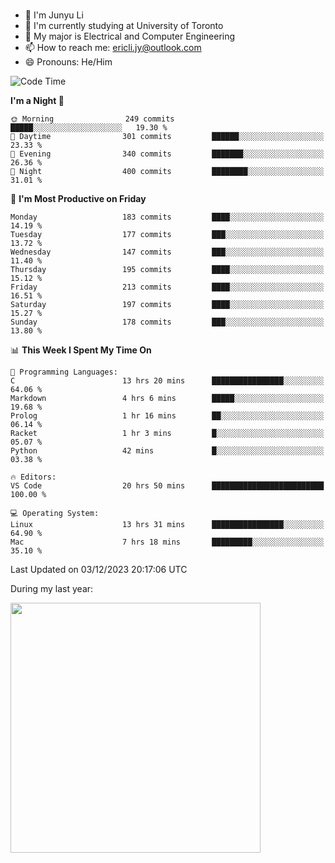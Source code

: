 ### 
- 👨 I'm Junyu Li
- 📖 I'm currently studying at University of Toronto
- 🌱 My major is Electrical and Computer Engineering
- 📫 How to reach me: ericli.jy@outlook.com
- 😄 Pronouns: He/Him

<!--
<p align="left">  
  <img height="180em" src="https://github-readme-stats-git-master-ericjyli.vercel.app/api?username=ericjyli&theme=tokyonight&show_icons=true&count_private=true&include_orgs=true" />
  <img height="180em" src="https://github-readme-stats-git-master-ericjyli.vercel.app/api/top-langs/?username=ericjyli&theme=tokyonight&count_private=true&include_orgs=true&include_orgs=true&layout=compact" />
</p>
-->

<!--START_SECTION:waka-->
![Code Time](http://img.shields.io/badge/Code%20Time-362%20hrs%2013%20mins-blue)

**I'm a Night 🦉** 

```text
🌞 Morning                249 commits         █████░░░░░░░░░░░░░░░░░░░░   19.30 % 
🌆 Daytime                301 commits         ██████░░░░░░░░░░░░░░░░░░░   23.33 % 
🌃 Evening                340 commits         ███████░░░░░░░░░░░░░░░░░░   26.36 % 
🌙 Night                  400 commits         ████████░░░░░░░░░░░░░░░░░   31.01 % 
```
📅 **I'm Most Productive on Friday** 

```text
Monday                   183 commits         ████░░░░░░░░░░░░░░░░░░░░░   14.19 % 
Tuesday                  177 commits         ███░░░░░░░░░░░░░░░░░░░░░░   13.72 % 
Wednesday                147 commits         ███░░░░░░░░░░░░░░░░░░░░░░   11.40 % 
Thursday                 195 commits         ████░░░░░░░░░░░░░░░░░░░░░   15.12 % 
Friday                   213 commits         ████░░░░░░░░░░░░░░░░░░░░░   16.51 % 
Saturday                 197 commits         ████░░░░░░░░░░░░░░░░░░░░░   15.27 % 
Sunday                   178 commits         ███░░░░░░░░░░░░░░░░░░░░░░   13.80 % 
```


📊 **This Week I Spent My Time On** 

```text
💬 Programming Languages: 
C                        13 hrs 20 mins      ████████████████░░░░░░░░░   64.06 % 
Markdown                 4 hrs 6 mins        █████░░░░░░░░░░░░░░░░░░░░   19.68 % 
Prolog                   1 hr 16 mins        ██░░░░░░░░░░░░░░░░░░░░░░░   06.14 % 
Racket                   1 hr 3 mins         █░░░░░░░░░░░░░░░░░░░░░░░░   05.07 % 
Python                   42 mins             █░░░░░░░░░░░░░░░░░░░░░░░░   03.38 % 

🔥 Editors: 
VS Code                  20 hrs 50 mins      █████████████████████████   100.00 % 

💻 Operating System: 
Linux                    13 hrs 31 mins      ████████████████░░░░░░░░░   64.90 % 
Mac                      7 hrs 18 mins       █████████░░░░░░░░░░░░░░░░   35.10 % 
```


 Last Updated on 03/12/2023 20:17:06 UTC
<!--END_SECTION:waka-->

<p> During my last year: </p>
<img height="400em" src="https://github-readme-stats-git-master-ericjyli.vercel.app/api/wakatime?username=ericjyli&layout=compact&theme=tokyonight" />

<!--
Here are some ideas to get you started:

- 🔭 I’m currently working on ...
- 🌱 I’m currently learning ...
- 👯 I’m looking to collaborate on ...
- 🤔 I’m looking for help with ...
- 💬 Ask me about ...
- 📫 How to reach me: ...
- 😄 Pronouns: ...
- ⚡ Fun fact: ...
-->
